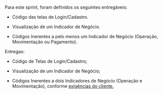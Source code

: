 Para este sprint, foram definidos os seguintes entregáveis:

- Código das telas de Login/Cadastro.

- Visualização de um Indicador de Negócio.

- Códigos Inerentes a pelo menos um Indicador de Negócio (Operação, Movimentação ou Pagamento).

Entregas:

- Código de Telas de Login/Cadastro;

- Visualização de um Indicador de Negócio;

- Códigos Inerentes a dois Indicadores de Negócio (Operação e Movimentação), conforme <a href= https://github.com/FATEC-SPC/AnaliseDados/tree/master/Sprints/Sprint3/Frontend/Indicadores%20de%20Neg%C3%B3cio> exigências do cliente.</a>